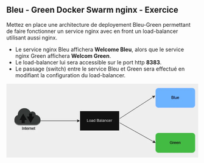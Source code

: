## Bleu  - Green Docker Swarm nginx - Exercice

Mettez en place une architecture de deployement Bleu-Green permettant de faire fonctionner
un service nginx avec en front un load-balancer utilisant aussi nginx.

- Le service nginx Bleu affichera **Welcome Bleu**, alors que le service nginx Green affichera **Welcom Green**. 
- Le load-balancer lui sera accessible sur le port http **8383**.
- Le passage (switch) entre le service Bleu et Green sera effectué en modifiant la configuration du load-balancer.

![Schema](/schema.webp)
